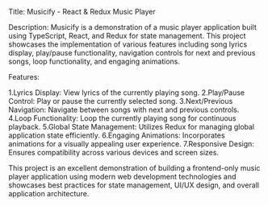 Title: Musicify - React & Redux Music Player

Description:
Musicify is a demonstration of a music player application built using TypeScript, React, and Redux for state management. This project showcases the implementation of various features including song lyrics display, play/pause functionality, navigation controls for next and previous songs, loop functionality, and engaging animations.

Features:

1.Lyrics Display: View lyrics of the currently playing song.
2.Play/Pause Control: Play or pause the currently selected song.
3.Next/Previous Navigation: Navigate between songs with next and previous controls.
4.Loop Functionality: Loop the currently playing song for continuous playback.
5.Global State Management: Utilizes Redux for managing global application state efficiently.
6.Engaging Animations: Incorporates animations for a visually appealing user experience.
7.Responsive Design: Ensures compatibility across various devices and screen sizes.

This project is an excellent demonstration of building a frontend-only music player application using modern web development technologies and showcases best practices for state management, UI/UX design, and overall application architecture.
